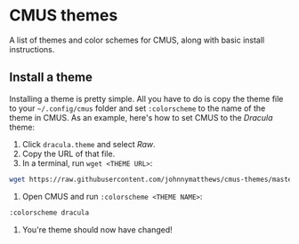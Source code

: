 # CMUS themes

A list of themes and color schemes for CMUS, along with basic install instructions.

## Install a theme

Installing a theme is pretty simple. All you have to do is copy the theme file to your `~/.config/cmus` folder and set `:colorscheme` to the name of the theme in CMUS. As an example, here's how to set CMUS to the _Dracula_ theme:

1. Click `dracula.theme` and select *Raw*.
1. Copy the URL of that file.
1. In a terminal, run `wget <THEME URL>`:

  ```bash
  wget https://raw.githubusercontent.com/johnnymatthews/cmus-themes/master/data/dracula.theme
  ```
  
1. Open CMUS and run `:colorscheme <THEME NAME>`:

  ```bash
  :colorscheme dracula
  ```
  
1. You're theme should now have changed!

